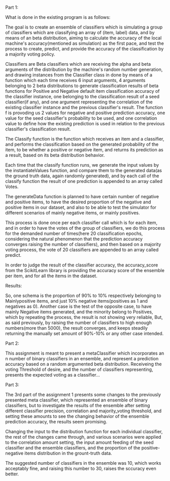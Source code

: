 





Part 1:



What is done in the existing program is as follows:

The goal is to create an ensemble of classifiers which is simulating a group of classifiers which are classifying an array of (item, label) data, and by means of an beta distribution, aiming to calculate the accuracy of the local machine's accuracy(mentioned as simulation) as the first pace, and test the process to create, predict, and provide the accuracy of the classification by a majority voting policy.

Classifiers are Beta classifiers which are receiving the alpha and beta arguments of the distribution by the machine's random number generation, and drawing instances from the Classifier class in done by means of a function which each time receives 6 input arguments, 4 arguments belonging to 2 beta distributions to generate classification results of beta functions for Positive and Negative default item classification accuracy of the classifier instance, one belonging to the classification result of a seed classifier(if any), and one argument representing the correlation of the existing classifier instance and the previous classifier's result. The function f is provoding us 2 values for negative and positive prediction accuracy, one value for the seed classifier's probability to be used, and one correlation value to define how the existing prediction is used in relation to the previous classifier's classification result.

The Classify function is the function which receives an item and a classifier, and performs the classification based on the generated probability of the item, to be whether a positive or negative item, and returns its prediction as a result, based on its beta distribution behavior.

Each time that the classify function runs, we generate the input values by the instantiateValues function, and compare them to the generated data(as the ground truth data, again randomly generated), and by each call of the classify function the result of one prediction is appended to an array called Votes.

The generateData function is planned to have certain number of negative and positive items, to have the desired proportion of the negative and positive items in our dataset, and also to be able to test the simulator for different scenarios of mainly negative items, or mainly positives.

This process is done once per each classifier call which is for each item, and in order to have the votes of the group of classifiers, we do this process for the demanded number of times(here 20 classification epochs, considering the natural phenomenon that the prediction accuracy converges raising the number of classifiers), and then based on a majority voting process, the vote of 20 classifiers are appended to an array called predict.

In order to judge the result of the classifier accuracy, the accuracy_score from the ScikitLearn library is providing the accuracy score of the ensemble per item, and for all the items in the dataset.



Results:

So, one schema is the proportion of 90% to 10% respectively belonging to Mainlypositive items, and just 10% negative items(positives as 1 and negatives as 0).
Another case is the test of the opposite case, to have mainly Negative items generated, and the minority belong to Positives, which by repeating the process, the result is not showing very reliable, But, as said previously, by raising the number of classifiers to high enough numbers(more than 5000), the result converges, and keeps steadily returning the manually set amount of 90%-10% or any other case intended.











Part 2:





This assignment is meant to present a metaClassifier which incorporates 
an n number of binary classifiers in an ensemble, and represent a prediction accuracy
based on a random argumented beta distribution.
Receiveing the voting Threshold of desire, and the number of classifiers representing, 
presents the expected voting as a classifier...






Part 3:

The 3rd part of the assignment 1 presents some changes to the previously presented meta classifier, which represented an ensemble of binary classifiers, but to investigate the results of the ensemble after setting different classifier precision, correlation and majority_voting threshold, and setting these amounts to see the changing behavior of the ensemble prediction accuracy, the results seem promising.

Changing the input to the distribution function for each individual classifier, the rest of the changes came through, and various scenarios were applied to the correlation amount setting, the input amount feeding of the seed classifier and the ensemble classifiers, and the proportion of the positive-negative items distribution in the grount-truth data.

The suggested number of classifiers in the ensemble was 10, which works acceptably fine, and raising this number to 30,
raises the sccuracy even better.







